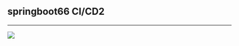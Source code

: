 ## springboot66 CI/CD2

<hr>
<img src="https://cdn.pixabay.com/photo/2016/09/24/03/20/man-1690965_1280.jpg">
